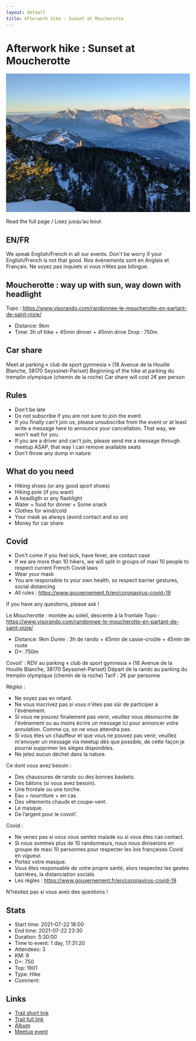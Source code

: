 ```yaml
---
layout: default
title: Afterwork hike : Sunset at Moucherotte
---
```


# Afterwork hike : Sunset at Moucherotte

![2021-07-22](../img/orig/2021-07-22.jpg)

Read the full page / Lisez jusqu’au bout

##  EN/FR 
We speak English/French in all our events. Don't be worry if your English/French is not that good. Nos évènements sont en Anglais et Français. Ne soyez pas inquiets si vous n’êtes pas bilingue.

##  Moucherotte : way up with sun, way down with headlight 
Topo : https://www.visorando.com/randonnee-le-moucherotte-en-partant-de-saint-nizie/
* Distance: 9km
* Time: 3h of hike + 45min dinner + 45min drive
Drop : 750m

##  Car share 
Meet at parking « club de sport gymnesia » (18 Avenue de la Houille Blanche, 38170 Seyssinet-Pariset)
Beginning of the hike at parking du tremplin olympique (chemin de la roche)
Car share will cost 2€ per person

##  Rules 
- Don't be late
- Do not subscribe if you are not sure to join the event
- If you finally can't join us, please unsubscribe from the event or at least write a message here to announce your cancellation. That way, we won't wait for you
- If you are a driver and can't join, please send me a message through meetup ASAP, that way I can remove available seats
- Don't throw any dump in nature

##  What do you need 
- Hiking shoes (or any good sport shoes)
- Hiking pole (if you want)
- A headligth or any flashlight
- Water + food for dinner + Some snack
- Clothes for wind/cold
- Your mask as always (avoid contact and so on)
- Money for car share

##  Covid 
- Don't come if you feel sick, have fever, are contact case
- If we are more than 10 hikers, we will split in groups of maxi 10 people to respect current French Covid laws
- Wear your mask
- You are responsible to your own health, so respect barrier gestures, social distancing
- All rules : https://www.gouvernement.fr/en/coronavirus-covid-19

If you have any questions, please ask !

Le Moucherotte : montée au soleil, descente à la frontale
Topo : https://www.visorando.com/randonnee-le-moucherotte-en-partant-de-saint-nizie/
* Distance: 9km
Durée : 3h de rando + 45min de casse-croûte + 45min de route
* D+: 750m

Covoit’ :
RDV au parking « club de sport gymnesia » (18 Avenue de la Houille Blanche, 38170 Seyssinet-Pariset)
Départ de la rando au parking du tremplin olympique (chemin de la roche)
Tarif : 2€ par personne

Règles :
- Ne soyez pas en retard.
- Ne vous inscrivez pas si vous n'êtes pas sûr de participer à l'événement.
- Si vous ne pouvez finalement pas venir, veuillez vous désinscrire de l'événement ou au moins écrire un message ici pour annoncer votre annulation. Comme ça, on ne vous attendra pas.
- Si vous êtes un chauffeur et que vous ne pouvez pas venir, veuillez m'envoyer un message via meetup dès que possible, de cette façon je pourrai supprimer les sièges disponibles.
- Ne jetez aucun déchet dans la nature.

Ce dont vous avez besoin :
- Des chaussures de rando ou des bonnes baskets.
- Des bâtons (si vous avez besoin).
- Une frontale ou une torche.
- Eau + nourriture + en cas.
- Des vêtements chauds et coupe-vent.
- Le masque.
- De l’argent pour le covoit’.

Covid :
- Ne venez pas si vous vous sentez malade ou si vous êtes cas contact.
- Si nous sommes plus de 10 randonneurs, nous nous diviserons en groupe de maxi 10 personnes pour respecter les lois françaises Covid en vigueur.
- Portez votre masque.
- Vous êtes responsable de votre propre santé, alors respectez les gestes barrières, la distanciation sociale.
- Les règles : https://www.gouvernement.fr/en/coronavirus-covid-19

N’hésitez pas si vous avez des questions !

## Stats

- Start time: 2021-07-22 18:00
- End time: 2021-07-22 23:30
- Duration: 5:30:00
- Time to event: 1 day, 17:31:20
- Attendees: 3
- KM: 9
- D+: 750
- Top: 1901
- Type: Hike
- Comment: 

## Links

- [Trail short link](https://s.42l.fr/le-moucherotte)
- [Trail full link]()
- [Album](https://binnette.github.io/GacImg2021/)
- [Meetup event](https://www.meetup.com/grenoble-adventure-club-english-french/events/279598655/)
